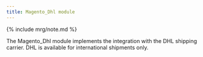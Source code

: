 ```yaml
---
title: Magento_Dhl module
---
```


{% include mrg/note.md %}

The Magento_Dhl module implements the integration with the DHL shipping carrier.
DHL is available for international shipments only.



